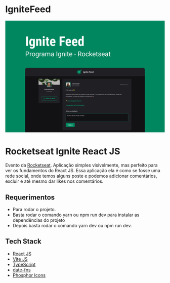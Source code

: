 # IgniteFeed

![Cover](./.github/cover.png)

# Rocketseat Ignite React JS

Evento da [Rocketseat](https://www.youtube.com/c/RocketSeat).
Aplicação simples visivelmente, mas perfeito para ver os fundamentos do React JS.
Essa aplicação ela é como se fosse uma rede social, onde temos alguns poste e
podemos adicionar comentários, excluir e até mesmo dar likes nos comentários.

## 

## Requerimentos

- Para rodar o projeto.
- Basta rodar o comando yarn ou npm run dev para instalar as dependências do projeto
- Depois basta rodar o comando yarn dev ou npm run dev.

## Tech Stack

- [React JS](https://reactjs.org)
- [Vite JS](https://vitejs.dev/guide/)
- [TypeScript](https://www.typescriptlang.org)
- [date-fns](https://www.npmjs.com/package/date-fns)
- [Phosphor Icons](https://phosphoricons.com/)
